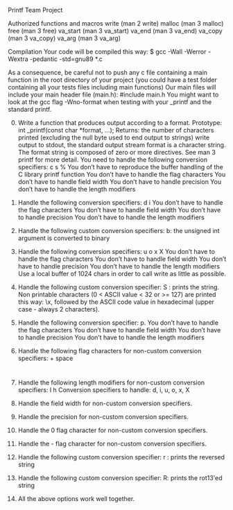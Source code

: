 Printf Team Project

Authorized functions and macros
	   write (man 2 write)
	   malloc (man 3 malloc)
	   free (man 3 free)
	   va_start (man 3 va_start)
	   va_end (man 3 va_end)
	   va_copy (man 3 va_copy)
	   va_arg (man 3 va_arg)

Compilation
	Your code will be compiled this way:
		$ gcc -Wall -Werror -Wextra -pedantic -std=gnu89 *.c

As a consequence, be careful not to push any c file containing a main function in the root directory of your project (you could have a test folder containing all your tests files including main functions)
Our main files will include your main header file (main.h): #include main.h
You might want to look at the gcc flag -Wno-format when testing with your _printf and the standard printf.

0. Write a function that produces output according to a format.
   Prototype: int _printf(const char *format, ...);
   Returns: the number of characters printed (excluding the null byte used to end output to strings)
   write output to stdout, the standard output stream
   format is a character string. The format string is composed of zero or more directives. See man 3 printf for more detail. You need to handle the following conversion specifiers:
      c
      s
      %
   You don’t have to reproduce the buffer handling of the C library printf function
   You don’t have to handle the flag characters
   You don’t have to handle field width
   You don’t have to handle precision
   You don’t have to handle the length modifiers

1. Handle the following conversion specifiers:
      d
      i
   You don’t have to handle the flag characters
   You don’t have to handle field width
   You don’t have to handle precision
   You don’t have to handle the length modifiers

2. Handle the following custom conversion specifiers:
   b: the unsigned int argument is converted to binary

3. Handle the following conversion specifiers:
   u
   o
   x
   X
   You don’t have to handle the flag characters
   You don’t have to handle field width
   You don’t have to handle precision
   You don’t have to handle the length modifiers
Use a local buffer of 1024 chars in order to call write as little as possible.

5. Handle the following custom conversion specifier:
   S : prints the string.
   Non printable characters (0 < ASCII value < 32 or >= 127) are printed this way: \x, followed by the ASCII code value in hexadecimal (upper case - always 2 characters).

6. Handle the following conversion specifier: p.
   You don’t have to handle the flag characters
   You don’t have to handle field width
   You don’t have to handle precision
   You don’t have to handle the length modifiers

7. Handle the following flag characters for non-custom conversion specifiers:
   +
   space
   #

8. Handle the following length modifiers for non-custom conversion specifiers:
   l
   h
   Conversion specifiers to handle: d, i, u, o, x, X

9. Handle the field width for non-custom conversion specifiers.

10. Handle the precision for non-custom conversion specifiers.

11. Handle the 0 flag character for non-custom conversion specifiers.

12. Handle the - flag character for non-custom conversion specifiers.

13. Handle the following custom conversion specifier:
    r : prints the reversed string

14. Handle the following custom conversion specifier:
    R: prints the rot13'ed string

15. All the above options work well together.
